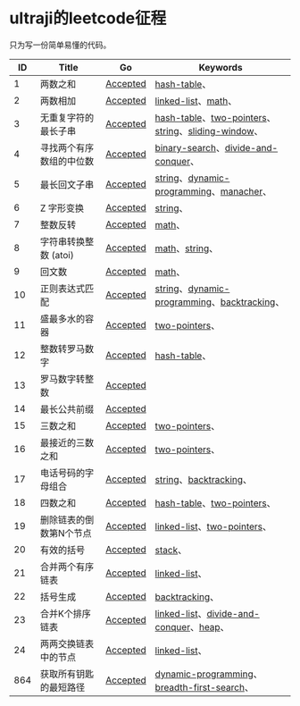 # ultraji的leetcode征程

只为写一份简单易懂的代码。

| ID | Title | Go | Keywords |
| --- | --- | --- | --- |
|     1 | 两数之和 | [Accepted](src/1.两数之和.go) | [hash-table]( )、 |
|     2 | 两数相加 | [Accepted](src/2.两数相加.go) | [linked-list]( )、[math]( )、 |
|     3 | 无重复字符的最长子串 | [Accepted](src/3.无重复字符的最长子串.go) | [hash-table]( )、[two-pointers]( )、[string]( )、[sliding-window]( )、 |
|     4 | 寻找两个有序数组的中位数 | [Accepted](src/4.寻找两个有序数组的中位数.go) | [binary-search]( )、[divide-and-conquer]( )、 |
|     5 | 最长回文子串 | [Accepted](src/5.最长回文子串.go) | [string]( )、[dynamic-programming]( )、[manacher]( )、 |
|     6 | Z 字形变换 | [Accepted](src/6.z-字形变换.go) | [string]( )、 |
|     7 | 整数反转 | [Accepted](src/7.整数反转.go) | [math]( )、 |
|     8 | 字符串转换整数 (atoi) | [Accepted](src/8.字符串转换整数-atoi.go) | [math]( )、[string]( )、 |
|     9 | 回文数 | [Accepted](src/9.回文数.go) | [math]( )、 |
|    10 | 正则表达式匹配 | [Accepted](src/10.正则表达式匹配.go) | [string]( )、[dynamic-programming]( )、[backtracking]( )、 |
|    11 | 盛最多水的容器 | [Accepted](src/11.盛最多水的容器.go) | [two-pointers]( )、 |
|    12 | 整数转罗马数字 | [Accepted](src/12.整数转罗马数字.go) | [hash-table]( )、 |
|    13 | 罗马数字转整数 | [Accepted](src/13.罗马数字转整数.go) |  |
|    14 | 最长公共前缀 | [Accepted](src/14.最长公共前缀.go) |  |
|    15 | 三数之和 | [Accepted](src/15.三数之和.go) | [two-pointers]( )、 |
|    16 | 最接近的三数之和 | [Accepted](src/16.最接近的三数之和.go) | [two-pointers]( )、 |
|    17 | 电话号码的字母组合 | [Accepted](src/17.电话号码的字母组合.go) | [string]( )、[backtracking]( )、 |
|    18 | 四数之和 | [Accepted](src/18.四数之和.go) | [hash-table]( )、[two-pointers]( )、 |
|    19 | 删除链表的倒数第N个节点 | [Accepted](src/19.删除链表的倒数第n个节点.go) | [linked-list]( )、[two-pointers]( )、 |
|    20 | 有效的括号 | [Accepted](src/20.有效的括号.go) | [stack]( )、 |
|    21 | 合并两个有序链表 | [Accepted](src/21.合并两个有序链表.go) | [linked-list]( )、 |
|    22 | 括号生成 | [Accepted](src/22.括号生成.go) | [backtracking]( )、 |
|    23 | 合并K个排序链表 | [Accepted](src/23.合并k个排序链表.go) | [linked-list]( )、[divide-and-conquer]( )、[heap]( )、 |
|    24 | 两两交换链表中的节点 | [Accepted](src/24.两两交换链表中的节点.go) | [linked-list]( )、 |
|   864 | 获取所有钥匙的最短路径 | [Accepted](src/864.获取所有钥匙的最短路径.go) | [dynamic-programming]( )、[breadth-first-search]( )、 |

